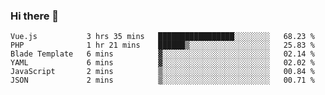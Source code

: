 ### Hi there 👋

<!--START_SECTION:waka-->

```text
Vue.js           3 hrs 35 mins   █████████████████░░░░░░░░   68.23 %
PHP              1 hr 21 mins    ██████▒░░░░░░░░░░░░░░░░░░   25.83 %
Blade Template   6 mins          ▓░░░░░░░░░░░░░░░░░░░░░░░░   02.14 %
YAML             6 mins          ▓░░░░░░░░░░░░░░░░░░░░░░░░   02.02 %
JavaScript       2 mins          ▒░░░░░░░░░░░░░░░░░░░░░░░░   00.84 %
JSON             2 mins          ▒░░░░░░░░░░░░░░░░░░░░░░░░   00.71 %
```

<!--END_SECTION:waka-->

<!--
**Jonas-VanHaeken/Jonas-VanHaeken** is a ✨ _special_ ✨ repository because its `README.md` (this file) appears on your GitHub profile.

Here are some ideas to get you started:

- 🔭 I’m currently working on ...
- 🌱 I’m currently learning ...
- 👯 I’m looking to collaborate on ...
- 🤔 I’m looking for help with ...
- 💬 Ask me about ...
- 📫 How to reach me: ...
- 😄 Pronouns: ...
- ⚡ Fun fact: ...
-->
